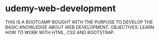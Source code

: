 # udemy-web-development
THIS IS A BOOTCAMP BOUGHT WITH THE PURPOSE TO DEVELOP THE BASIC KNOWLEDGE ABOUT WEB DEVELOPMENT.
OBJECTIVES:
LEARN HOW TO WORK WITH HTML, CSS AND BOOTSTRAP.
